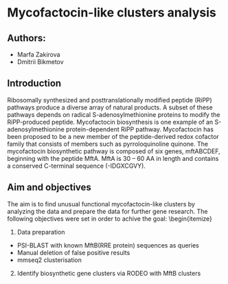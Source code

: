 # Mycofactocin-like clusters analysis 
## Authors:
* Marfa Zakirova
* Dmitrii Bikmetov
## Introduction 
Ribosomally synthesized and posttranslationally modified peptide (RiPP) pathways produce a diverse array of natural products. A subset of these pathways depends on radical S-adenosylmethionine proteins to modify the RiPP-produced peptide. Mycofactocin biosynthesis is one example of an S-adenosylmethionine protein-dependent RiPP pathway.
Mycofactocin has been proposed to be a new member of the peptide-derived redox cofactor family that consists of members such as pyrroloquinoline quinone. The mycofactocin biosynthetic pathway is composed of six genes, mftABCDEF, beginning with the peptide MftA. MftA is 30 – 60 AA in length and contains a conserved C-terminal sequence (-IDGXCGVY).
## Aim and objectives
The aim is to find unusual functional mycofactocin-like clusters by analyzing the data and prepare the data for further gene research.
The following objectives were set in order to achive the goal:
\begin{itemize}
1. Data preparation
* PSI-BLAST with known MftB(RRE protein) sequences as queries
* Manual deletion of false positive results
* mmseq2 clusterisation
2. Identify biosynthetic gene clusters via RODEO with MftB clusters

